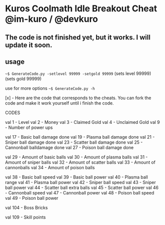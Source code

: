 # Kuros Coolmath Idle Breakout Cheat @im-kuro / @devkuro
## The code is not finished yet, but it works. I will update it soon.



## usage

`~$ GenerateCode.py -setlevel 99999 -setgold 99999`
				(sets level 99999)  (sets gold 99999)

use for more options
`~$ GenerateCode.py -h`





[x] - Here are the code that corresponds to the cheats. You can fork the code and make it work yourself until i finish the code.


CODES

val 1 - Level
val 2 - Money
val 3 - Claimed Gold
val 4 - Unclaimed Gold
val 9 - Number of power ups

val 17 - Basic ball damage done
val 19 - Plasma ball damage done
val 21 - Sniper ball damage done
val 23 - Scatter ball damage done 
val 25 - Cannonball balldamage done
val 27 - Poison ball damage done

val 29 - Amount of basic balls
val 30 - Amount of plasma balls
val 31 - Amount of sniper balls
val 32 - Amount of scatter balls
val 33 - Amount of cannonballs
val 34 - Amount of poison balls

val 38 - Basic ball speed
val 39 - Basic ball power
val 40 - Plasma ball range
val 41 - Plasma ball power
val 42 - Sniper ball speed
val 43 - Sniper ball power
val 44 - Scatter ball extra balls
val 45 - Scatter ball power
val 46 - Cannonball speed
val 47 - Cannonball power
val 48 - Poison ball speed
val 49 - Poison ball power

val 104 - Boss Bricks

val 109 - Skill points
